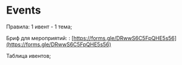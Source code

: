 # Events

Правила: 1 ивент - 1 тема; 

Бриф для мероприятий: : [https://forms.gle/DRwwS6C5FpQHE5s56](https://forms.gle/DRwwS6C5FpQHE5s56)

Таблица ивентов; 



